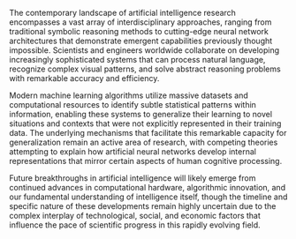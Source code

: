 The contemporary landscape of artificial intelligence research encompasses a vast array of interdisciplinary approaches, ranging from traditional symbolic reasoning methods to cutting-edge neural network architectures that demonstrate emergent capabilities previously thought impossible. Scientists and engineers worldwide collaborate on developing increasingly sophisticated systems that can process natural language, recognize complex visual patterns, and solve abstract reasoning problems with remarkable accuracy and efficiency.

Modern machine learning algorithms utilize massive datasets and computational resources to identify subtle statistical patterns within information, enabling these systems to generalize their learning to novel situations and contexts that were not explicitly represented in their training data. The underlying mechanisms that facilitate this remarkable capacity for generalization remain an active area of research, with competing theories attempting to explain how artificial neural networks develop internal representations that mirror certain aspects of human cognitive processing.

Future breakthroughs in artificial intelligence will likely emerge from continued advances in computational hardware, algorithmic innovation, and our fundamental understanding of intelligence itself, though the timeline and specific nature of these developments remain highly uncertain due to the complex interplay of technological, social, and economic factors that influence the pace of scientific progress in this rapidly evolving field.
